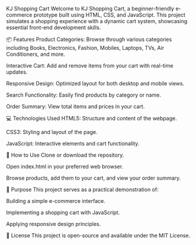 KJ Shopping Cart
Welcome to KJ Shopping Cart, a beginner-friendly e-commerce prototype built using HTML, CSS, and JavaScript. This project simulates a shopping experience with a dynamic cart system, showcasing essential front-end development skills.

📦 Features
Product Categories: Browse through various categories including Books, Electronics, Fashion, Mobiles, Laptops, TVs, Air Conditioners, and more.

Interactive Cart: Add and remove items from your cart with real-time updates.

Responsive Design: Optimized layout for both desktop and mobile views.

Search Functionality: Easily find products by category or name.

Order Summary: View total items and prices in your cart.

💻 Technologies Used
HTML5: Structure and content of the webpage.

CSS3: Styling and layout of the page.

JavaScript: Interactive elements and cart functionality.

🚀 How to Use
Clone or download the repository.

Open index.html in your preferred web browser.

Browse products, add them to your cart, and view your order summary.

🎯 Purpose
This project serves as a practical demonstration of:

Building a simple e-commerce interface.

Implementing a shopping cart with JavaScript.

Applying responsive design principles.

📄 License
This project is open-source and available under the MIT License.
